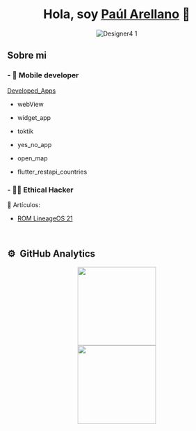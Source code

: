 <div align="center">
<h1 align="center">Hola, soy <a href="https://github.com/paularellanom">Paúl Arellano</a> 👋</h1>


![Designer4 1](https://github.com/paularellanom/paularellanom/assets/155793504/2f2d616a-1f4b-4277-94b6-8349b42fe236)

 


</div>

## Sobre mi


### - 📲 Mobile developer

  [Developed_Apps](https://github.com/paularellanom/Flutter_Dev_apps)

  - webView

  - widget_app

  - toktik

  - yes_no_app

  - open_map

  - flutter_restapi_countries

  

 ### - 🧑‍🏫 Ethical Hacker
  
  📗 Artículos:
  
  - [ROM LineageOS 21](https://github.com/paularellanom/rom_lineageOS21)
  

 
<br>


## ⚙️ &nbsp;GitHub Analytics

<p align="center">
<a href="https://github.com/ArisGuimera">
  <img height="180em" src="https://github-readme-stats-eight-theta.vercel.app/api?username=paularellanom&show_icons=true&theme=algolia&include_all_commits=true&count_private=true"/>
  <br>
  <img height="180em" src="https://github-readme-stats-eight-theta.vercel.app/api/top-langs/?username=paularellanom&layout=compact&langs_count=8&theme=algolia"/>
</a>
</p>
